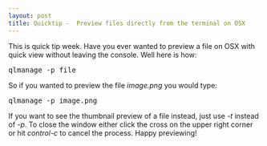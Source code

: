 ```yaml
---
layout: post
title: Quicktip -  Preview files directly from the terminal on OSX
---
```


<p>This is quick tip week. Have you ever wanted to preview a file on OSX with quick view without leaving the console. Well here is how:
  <pre>qlmanage -p file</pre>
So if you wanted to preview the file <em>image.png</em> you would type:
<pre>qlmanage -p image.png</pre>
If you want to see the thumbnail preview of a file instead, just use <em>-t</em> instead of <em>-p</em>.
To close the window either click the cross on the upper right corner or hit <em>control-c</em> to cancel the process. Happy previewing!
</p>
